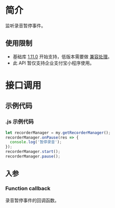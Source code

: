# 简介

监听录音暂停事件。

## 使用限制

- 基础库 [1.11.0](https://opendocs.alipay.com/mini/framework/lib) 开始支持，低版本需要做 [兼容处理](https://docs.alipay.com/mini/framework/compatibility)。
- 此 API 暂仅支持企业支付宝小程序使用。

# 接口调用

## 示例代码

### .js 示例代码

```javascript
let recorderManager = my.getRecorderManager();
recorderManager.onPause(res => {
  console.log('暂停录音');
});
recorderManager.start();
recorderManager.pause();
```

## 入参

### Function callback

录音暂停事件的回调函数。
